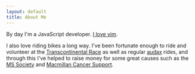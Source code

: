 ```yaml
---
layout: default
title: About Me
---
```


By day I'm a JavaScript developer. [I love vim](https://github.com/praisedpern/praisedpern/tree/main/.config/nvim).

I also love riding bikes a long way. I've been fortunate enough to ride and volunteer at the [Transcontinental Race](www.transcontinental.cc) as well as regular [audax](www.audax.uk) rides, and through this I've helped to raise money for some great causes such as the [MS Society](www.mssociety.org.uk) and [Macmillan Cancer Support](www.macmillan.org.uk).
